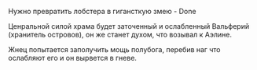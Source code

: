 Нужно превратить лобстера в гигансткую змею - Done 

Ценральной силой храма будет заточенный и ослабленный Вальферий (хранитель островов), он же станет духом, что возывал к Аэлине. 

Жнец попытается заполучить мощь полубога, перебив наг что ослабляют его и он вырвется в гневе.
